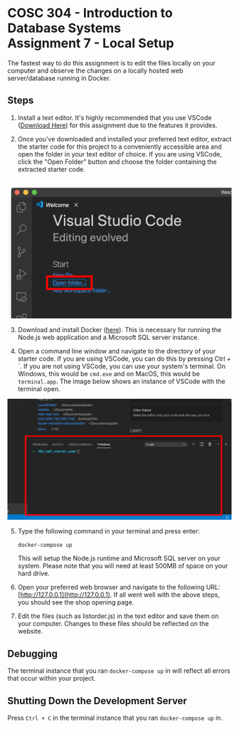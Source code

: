 # COSC 304 - Introduction to Database Systems<br>Assignment 7 - Local Setup

The fastest way to do this assignment is to edit the files locally on your computer and observe the changes on a locally hosted web server/database running in Docker.

## Steps

1. Install a text editor. It's highly recommended that you use VSCode ([Download Here](https://code.visualstudio.com/Download)) for this assignment due to the features it provides.

2. Once you've downloaded and installed your preferred text editor, extract the starter code for this project to a conveniently accessible area and open the folder in your text editor of choice. If you are using VSCode, click the "Open Folder" button and choose the folder containing the extracted starter code.

<img src="img/open_folder.png">

3. Download and install Docker ([here](https://www.docker.com/products/docker-desktop)). This is necessary for running the Node.js web application and a Microsoft SQL server instance.

4. Open a command line window and navigate to the directory of your starter code. If you are using VSCode, you can do this by pressing Ctrl + \`. If you are not using VSCode, you can use your system's terminal. On Windows, this would be `cmd.exe` and on MacOS, this would be `terminal.app`. The image below shows an instance of VSCode with the terminal open.

<img src="img/terminal.png">

5. Type the following command in your terminal and press enter:

    ```
    docker-compose up
    ```

    This will setup the Node.js runtime and Microsoft SQL server on your system. Please note that you will need at least 500MB of space on your hard drive.

6. Open your preferred web browser and navigate to the following URL: [http://127.0.0.1](http://127.0.0.1). If all went well with the above steps, you should see the shop opening page.

7. Edit the files (such as listorder.js) in the text editor and save them on your computer. Changes to these files should be reflected on the website.

## Debugging

The terminal instance that you ran `docker-compose up` in will reflect all errors that occur within your project.

## Shutting Down the Development Server

Press `Ctrl + C` in the terminal instance that you ran `docker-compose up` in.
